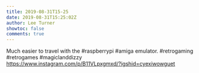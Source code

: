 ```yaml
---
title: 2019-08-31T15-25
date: 2019-08-31T15:25:02Z
author: Lee Turner
showtoc: false
comments: true
---
```


Much easier to travel with the #raspberrypi #amiga emulator. #retrogaming #retrogames #magiclanddizzy https://www.instagram.com/p/B11VLpxgmxd/?igshid=cyexiwowguet

